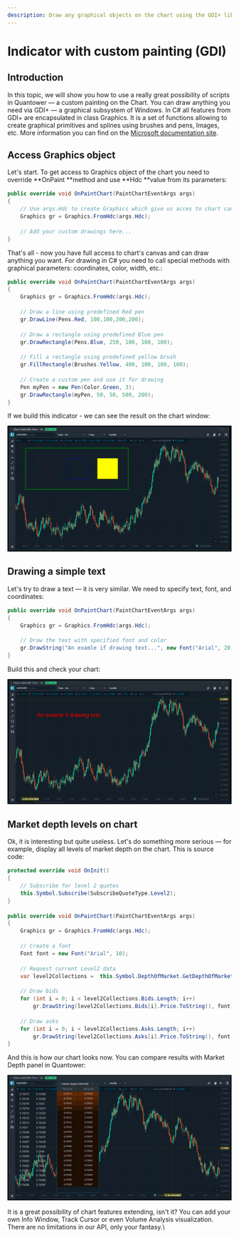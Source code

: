 ```yaml
---
description: Draw any graphical objects on the chart using the GDI+ library
---
```


# Indicator with custom painting (GDI)

## Introduction

In this topic, we will show you how to use a really great possibility of scripts in Quantower — a custom painting on the Chart. You can draw anything you need via GDI+ — a graphical subsystem of Windows. In C# all features from GDI+ are encapsulated in class Graphics. It is a set of functions allowing to create graphical primitives and splines using brushes and pens, Images, etc. More information you can find on the [Microsoft documentation site](https://docs.microsoft.com/ru-ru/dotnet/api/system.drawing.graphics?redirectedfrom=MSDN\&view=netframework-4.7.2).

## Access Graphics object

Let's start. To get access to Graphics object of the chart you need to override **OnPaint **method and use **Hdc **value from its parameters:

```csharp
public override void OnPaintChart(PaintChartEventArgs args)
{
    // Use args.Hdc to create Graphics which give us acces to chart canvas
    Graphics gr = Graphics.FromHdc(args.Hdc);                        
    
    // Add your custom drawings here...
}
```

That's all - now you have full access to chart's canvas and can draw anything you want. For drawing in C# you need to call special methods with graphical parameters: coordinates, color, width, etc.:

```csharp
public override void OnPaintChart(PaintChartEventArgs args)
{
    Graphics gr = Graphics.FromHdc(args.Hdc);
            
    // Draw a line using predefined Red pen
    gr.DrawLine(Pens.Red, 100,100,200,200);

    // Draw a rectangle using predefined Blue pen
    gr.DrawRectangle(Pens.Blue, 250, 100, 100, 100);

    // Fill a rectangle using predefined yellow brush
    gr.FillRectangle(Brushes.Yellow, 400, 100, 100, 100);            

    // Create a custom pen and use it for drawing
    Pen myPen = new Pen(Color.Green, 3);
    gr.DrawRectangle(myPen, 50, 50, 500, 200);
}
```

If we build this indicator - we can see the result on the chart window:

![Drawing directly on the chart](../.gitbook/assets/primitives.png)

## Drawing a simple text

Let's try to draw a text — it is very similar. We need to specify text, font, and coordinates:

```csharp
public override void OnPaintChart(PaintChartEventArgs args)
{
    Graphics gr = Graphics.FromHdc(args.Hdc);

    // Draw the text with specified font and color
    gr.DrawString("An examle if drawing text...", new Font("Arial", 20), Brushes.Red, 100, 100);    
}
```

Build this and check your chart:

![Drawing a text](../.gitbook/assets/text.png)

## Market depth levels on chart

Ok, it is interesting but quite useless. Let's do something more serious — for example, display all levels of market depth on the chart. This is source code:

```csharp
protected override void OnInit()
{
    // Subscribe for level 2 quotes            
    this.Symbol.Subscribe(SubscribeQuoteType.Level2);
}
        
public override void OnPaintChart(PaintChartEventArgs args)
{
    Graphics gr = Graphics.FromHdc(args.Hdc);

    // Create a font
    Font font = new Font("Arial", 10);

    // Request current Level2 data
    var level2Collections =  this.Symbol.DepthOfMarket.GetDepthOfMarketAggregatedCollections();
            
    // Draw bids
    for (int i = 0; i < level2Collections.Bids.Length; i++)
        gr.DrawString(level2Collections.Bids[i].Price.ToString(), font, Brushes.LightGray, 20, 23 * i + 30);
            
    // Draw asks
    for (int i = 0; i < level2Collections.Asks.Length; i++)
        gr.DrawString(level2Collections.Asks[i].Price.ToString(), font, Brushes.LightGray, 100, 23 * i + 30);
}
```

And this is how our chart looks now. You can compare results with Market Depth panel in Quantower:

![Display bids and asks on the chart](../.gitbook/assets/level2.png)

It is a great possibility of chart features extending, isn't it? You can add your own Info Window, Track Cursor or even Volume Analysis visualization. There are no limitations in our API, only your fantasy.\
